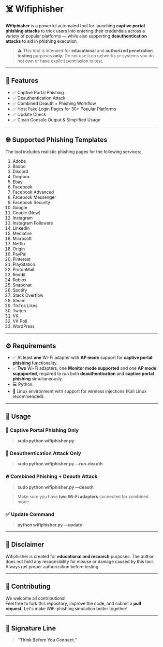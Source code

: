 # ☠️ Wifiphisher

**Wifiphisher** is a powerful automated tool for launching **captive portal phishing attacks** to trick users into entering their credentials across a variety of popular platforms — while also supporting **deauthentication attacks** to aid in phishing execution.

> ⚠️ This tool is intended for **educational** and **authorized penetration testing** purposes **only**. Do not use it on networks or systems you do not own or have explicit permission to test.

---

## 🎯 Features

- ✅ Captive Portal Phishing
- ✅ Deauthentication Attack
- ✅ Combined Deauth + Phishing Workflow
- ✅ Host Fake Login Pages for 30+ Popular Platforms
- ✅ Update Check
- ✅ Clean Console Output & Simplified Usage

---

## 🌐 Supported Phishing Templates

The tool includes realistic phishing pages for the following services:

1. Adobe  
2. Badoo  
3. Discord  
4. Dropbox  
5. Ebay  
6. Facebook  
7. Facebook Advanced  
8. Facebook Messenger  
9. Facebook Security  
10. Google  
11. Google (New)  
12. Instagram  
13. Instagram Followers  
14. LinkedIn  
15. Mediafire  
16. Microsoft  
17. Netflix  
18. Origin  
19. PayPal  
20. Pinterest  
21. PlayStation  
22. ProtonMail  
23. Reddit  
24. Roblox  
25. Snapchat  
26. Spotify  
27. Stack Overflow  
28. Steam  
29. TikTok Likes  
30. Twitch  
31. VK  
32. VK Poll  
33. WordPress  

---

## ⚙️ Requirements

- ✅ At least **one** Wi-Fi adapter with **AP mode** support for **captive portal phishing** functionality.
- ✅ **Two** Wi-Fi adapters, one **Monitor mode supported** and one **AP mode suppported**, required to run both **deauthentication** and **captive portal phishing** simultaneously.
- 💻 Python.
- 📡 Linux environment with support for wireless injections (Kali Linux recommended).

---

## 🚀 Usage

### 🔐 Captive Portal Phishing Only
> **sudo python wifiphisher.py**

### 📡 Deauthentication Attack Only
> **sudo python wifiphisher.py --run-deauth**

### 🔥 Combined Phishing + Deauth Attack
> **sudo python wifiphisher.py --deauth**

> Make sure you have **two Wi-Fi adapters** connected for combined mode.

### ✅ Update Command 
> **python wifiphisher.py --update** 

---

## 📌 Disclaimer

Wifiphisher is created for **educational and research** purposes. The author does not hold any responsibility for misuse or damage caused by this tool. Always get proper authorization before testing.

---

## 🤝 Contributing

We welcome all contributions!  
Feel free to fork this repository, improve the code, and submit a **pull request**. Let's make WiFi phishing simulation better together!

---

## 🧠 Signature Line

> **"Think Before You Connect."**

